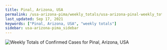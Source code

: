 ```yaml
---
title: Pinal, Arizona, USA
permalink: /usa-arizona-pima/weekly_totals/usa-arizona-pinal-weekly_totals.html
last_updated: Sep 17, 2021
keywords: ["Pinal, Arizona, USA", "weekly totals"]
sidebar: usa-arizona-pima_sidebar
---
```


![Weekly Totals of Confirmed Cases for Pinal, Arizona, USA](/covid_tracker/images/graphs/usa-arizona-pinal-weekly_totals_graph.png)
